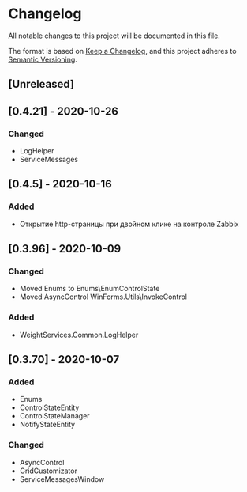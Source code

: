 ﻿# Changelog
All notable changes to this project will be documented in this file.

The format is based on [Keep a Changelog](https://keepachangelog.com/en/1.0.0/),
and this project adheres to [Semantic Versioning](https://semver.org/spec/v2.0.0.html).

## [Unreleased]

## [0.4.21] - 2020-10-26
### Changed
- LogHelper
- ServiceMessages

## [0.4.5] - 2020-10-16
### Added
- Открытие http-страницы при двойном клике на контроле Zabbix

## [0.3.96] - 2020-10-09
### Changed
- Moved Enums to Enums\EnumControlState
- Moved AsyncControl WinForms.Utils\InvokeControl
### Added
- WeightServices.Common.LogHelper

## [0.3.70] - 2020-10-07
### Added
- Enums
- ControlStateEntity
- ControlStateManager
- NotifyStateEntity
### Changed
- AsyncControl
- GridCustomizator
- ServiceMessagesWindow
